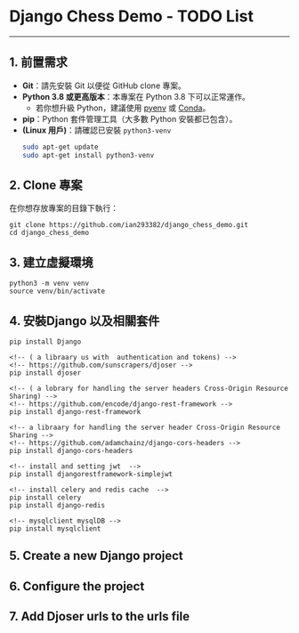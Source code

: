 # Django Chess Demo - TODO List
---

## 1. 前置需求

- **Git**：請先安裝 Git 以便從 GitHub clone 專案。
- **Python 3.8 或更高版本**：本專案在 Python 3.8 下可以正常運作。
  - 若你想升級 Python，建議使用 [pyenv](https://github.com/pyenv/pyenv) 或 [Conda](https://docs.conda.io/en/latest/miniconda.html)。
- **pip**：Python 套件管理工具（大多數 Python 安裝都已包含）。
- **(Linux 用戶)**：請確認已安裝 `python3-venv`
  ```bash
  sudo apt-get update
  sudo apt-get install python3-venv
  ```

## 2. Clone 專案

在你想存放專案的目錄下執行：

```
git clone https://github.com/ian293382/django_chess_demo.git
cd django_chess_demo
```
## 3. 建立虛擬環境

```#Linux / macOS
python3 -m venv venv
source venv/bin/activate
```

## 4. 安裝Django 以及相關套件 
```
pip install Django

<!-- ( a libraary us with  authentication and tokens) -->
<!-- https://github.com/sunscrapers/djoser -->
pip install djoser

<!-- ( a lobrary for handling the server headers Cross-Origin Resource Sharing) -->
<!-- https://github.com/encode/django-rest-framework -->
pip install django-rest-framework

<!-- a libraary for handling the server header Cross-Origin Resource Sharing -->
<!-- https://github.com/adamchainz/django-cors-headers -->
pip install django-cors-headers

<!-- install and setting jwt  -->
pip install djangorestframework-simplejwt

<!-- install celery and redis cache  -->
pip install celery
pip install django-redis

<!-- mysqlclient mysqlDB -->
pip install mysqlclient
```

## 5. Create  a new Django project


## 6. Configure the project

## 7. Add Djoser urls to the urls file 